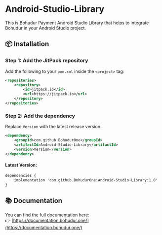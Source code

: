 # Android-Studio-Library

This is Bohudur Payment Android Studio Library that helps to integrate Bohudur in your Android Studio project.

## 📦 Installation

### Step 1: Add the JitPack repository

Add the following to your `pom.xml` inside the `<project>` tag:

```xml
<repositories>
    <repository>
        <id>jitpack.io</id>
        <url>https://jitpack.io</url>
    </repository>
</repositories>
```

### Step 2: Add the dependency

Replace `Version` with the latest release version.
```xml
<dependency>
    <groupId>com.github.BohudurOne</groupId>
    <artifactId>Android-Studio-Library</artifactId>
    <version>Version</version>
</dependency>
```

#### Latest Version:

```xml
dependencies {
    implementation 'com.github.BohudurOne:Android-Studio-Library:1.0'
}
```

## 📚 Documentation

You can find the full documentation here:  
👉 [https://documentation.bohudur.one/](https://documentation.bohudur.one/)
